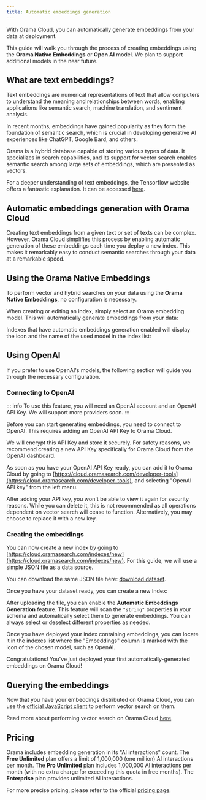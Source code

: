 ```yaml
---
title: Automatic embeddings generation
---
```


With Orama Cloud, you can automatically generate embeddings from your data at deployment.

This guide will walk you through the process of creating embeddings using the **Orama Native Embeddings** or **Open AI** model. We plan to support additional models in the near future.

## What are text embeddings?

Text embeddings are numerical representations of text that allow computers to understand the meaning and relationships between words, enabling applications like semantic search, machine translation, and sentiment analysis.

In recent months, embeddings have gained popularity as they form the foundation of semantic search, which is crucial in developing generative AI experiences like ChatGPT, Google Bard, and others.

Orama is a hybrid database capable of storing various types of data. It specializes in search capabilities, and its support for vector search enables semantic search among large sets of embeddings, which are presented as vectors.

For a deeper understanding of text embeddings, the Tensorflow website offers a fantastic explanation. It can be accessed [here](https://www.tensorflow.org/text/guide/word_embeddings).

## Automatic embeddings generation with Orama Cloud

Creating text embeddings from a given text or set of texts can be complex. However, Orama Cloud simplifies this process by enabling automatic generation of these embeddings each time you deploy a new index. This makes it remarkably easy to conduct semantic searches through your data at a remarkable speed.

## Using the Orama Native Embeddings

To perform vector and hybrid searches on your data using the **Orama Native Embeddings**, no configuration is necessary.

When creating or editing an index, simply select an Orama embedding model. This will automatically generate embeddings from your data:

<ZoomImg
  src='/cloud/guides/automatic-embeddings-generation/orama-native-embeddings.png'
  alt='Automatic embeddings generation via Orama Native Embeddings'
/>

Indexes that have automatic embeddings generation enabled will display the icon and the name of the used model in the index list:

<ZoomImg
  src='/cloud/guides/automatic-embeddings-generation/orama-native-embeddings-label.png'
  alt='Automatic embeddings generation via Orama Native Embeddings, list view'
/>

## Using OpenAI

If you prefer to use OpenAI's models, the following section will guide you through the necessary configuration.

### Connecting to OpenAI

::: info
To use this feature, you will need an OpenAI account and an OpenAI API Key.
We will support more providers soon.
:::

Before you can start generating embeddings, you need to connect to OpenAI. This requires adding an OpenAI API Key to Orama Cloud.

We will encrypt this API Key and store it securely. For safety reasons, we recommend creating a new API Key specifically for Orama Cloud from the OpenAI dashboard.

As soon as you have your OpenAI API Key ready, you can add it to Orama Cloud by going to [https://cloud.oramasearch.com/developer-tools](https://cloud.oramasearch.com/developer-tools), and selecting "OpenAI API key" from the left menu.

<ZoomImg
  src='/cloud/guides/automatic-embeddings-generation/automatic-embeddings-generation.png'
  alt='Adding OpenAI API Key to Orama Cloud'
/>

After adding your API key, you won't be able to view it again for security reasons. While you can delete it, this is not recommended as all operations dependent on vector search will cease to function. Alternatively, you may choose to replace it with a new key.

<ZoomImg
  src='/cloud/guides/automatic-embeddings-generation/open-ai-api-key.png'
  alt='Your OpenAI API Key'
/>

### Creating the embeddings

You can now create a new index by going to [https://cloud.oramasearch.com/indexes/new](https://cloud.oramasearch.com/indexes/new). For this guide, we will use a simple JSON file as a data source.

You can download the same JSON file here: [download dataset](/cloud/guides/example-datasets/games.json).

Once you have your dataset ready, you can create a new Index:

<ZoomImg
  src='/cloud/guides/automatic-embeddings-generation/new-index.png'
  alt='Creating a new index on Orama Cloud'
/>

After uploading the file, you can enable the **Automatic Embeddings Generation** feature. This feature will scan the `"string"` properties in your schema and automatically select them to generate embeddings. You can always select or deselect different properties as needed.

<ZoomImg
  src='/cloud/guides/automatic-embeddings-generation/enable-orama-ai.png'
  alt='Enablin Orama AI on Orama Cloud'
/>

Once you have deployed your index containing embeddings, you can locate it in the indexes list where the "Embeddings" column is marked with the icon of the chosen model, such as OpenAI.

Congratulations! You've just deployed your first automatically-generated embeddings on Orama Cloud!

## Querying the embeddings

Now that you have your embeddings distributed on Orama Cloud, you can use the [official JavaScript client](/cloud/integrating-orama-cloud/javascript-sdk) to perform vector search on them.

Read more about performing vector search on Orama Cloud [here](/cloud/performing-search/vector-search).

## Pricing

Orama includes embedding generation in its "AI interactions" count. The **Free Unlimited** plan offers a limit of 1,000,000 (one million) AI interactions per month. The **Pro Unlimited** plan includes 1,000,000 AI interactions per month (with no extra charge for exceeding this quota in free months). The **Enterprise** plan provides unlimited AI interactions.

For more precise pricing, please refer to the official [pricing page](https://oramasearch.com/pricing).
